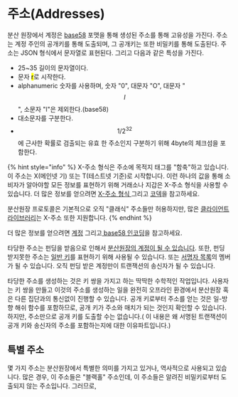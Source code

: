 # 주소(Addresses)

분산 원장에서 계정은 [base58](../../references/xrp-ledger/undefined/base58.md) 포맷을 통해 생성된 주소를 통해 고유성을 가진다. 주소는 계정 주인의 공개키를 통해 도출되며, 그 공개키는 또한 비밀키를 통해 도출된다. 주소는 JSON 형식에서 문자열로 표현된다. 그리고 다음과 같은 특성을 가진다.

* 25\~35 길이의 문자열이다.
* 문자 <mark style="background-color:yellow;">r</mark>로 시작한다.
* &#x20;alphanumeric 숫자를 사용하며, 숫자 "0", 대문자 "O", 대문자 "$$I$$", 소문자 "l"은 제외한다.(base58)
* 대소문자를 구분한다.
* $$1/2^{32}$$ 에 근사한 확률로 검출되는 유효      한 주소인지 구분하기 위해 4byte의 체크섬을 포함한다.&#x20;

{% hint style="info" %}
X-주소 형식은 주소에 목적지 태그를 "함축"하고 있습니다. 이 주소는 X(메인넷 기) 또는 T(테스트넷 기준)로 시작합니다. 이런 하나의 값을 통해 소비자가 알아야할 모든 정보를 표현하기 위해 거래소나 지갑은 X-주소 형식을                                    사용할 수 있습니다. 더 많은 정보를 얻으려면 [X-주소 형식 ](https://xrpaddress.info/)그리고 [코덱](https://github.com/xrp-community/xrpl-tagged-address-codec)을 참고하세요.

&#x20;                                                                                                                                                                   분산원장 프로토콜은 기본적으로 오직 "클래식" 주소들만 허용하지만, 많은 [클라이언트 라이브러리](../../references/undefined/)는 X-주소 또한 지원합니다.
{% endhint %}

더 많은 정보를 얻으려면 [계정](./) 그리고[ base58 인코딩](../../references/xrp-ledger/undefined/base58.md)을 참고하세요.

타당한 주소는 펀딩을 받음으로 인해서 [분산원장의 계정이 될 수 있습니다](./). 또한, 펀딩 받지못한 주소는 [일반 키](undefined.md)를 표현하기 위해 사용될 수 있습니다. 또는 [서명자 목록](undefined-1.md)의 멤버가 될 수 있습니다. 오직 펀딩 받은 계정만이 트랜잭션의 송신자가 될 수 있습니다.

타당한 주소를 생성하는 것은 키 쌍을 가지고 하는 딱딱한 수학적인 작업입니다. 사용자는 키 쌍을 만들고 이것의 주소를 생성하는 일을 완전히 오프라인 환경에서 분산원장 혹은 다른 집단과의 통신없이 진행할 수 있습니다. 공개 키로부터 주소를 얻는 것은 일-방향 해쉬 함수를 포함하므로, 공개 키가 주소와 매치가 되는 것인지 확인할 수 있습니다. 하지만, 주소만으로 공개 키를 도출할 수는 없습니다.( 이 내용은 왜 서명된 트랜잭션이 공개 키와 송신자의 주소를 포함하는지에 대한 이유파트입니다.)

## 특별 주소

몇 가지 주소는 분산원장에서 특별한 의미를 가지고 있거나, 역사적으로 사용되고 있습니다. 많은 경우, 이 주소들은 "블랙홀" 주소인데, 이 주소들은 알려진 비밀키로부터 도출되지 않는 주소입니다. 그러므로,


